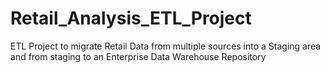 # Retail_Analysis_ETL_Project
ETL Project to migrate Retail Data from multiple sources into a Staging area and from staging to an Enterprise Data Warehouse Repository
